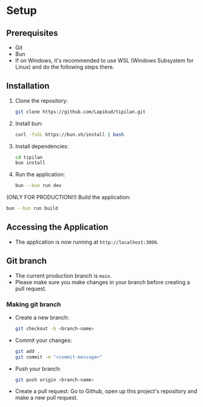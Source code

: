 # Setup

## Prerequisites
- Git
- Bun
- If on Windows, it's recommended to use WSL (Windows Subsystem for Linux) and do the following steps there.

## Installation

1. Clone the repository:
   ```bash
   git clone https://github.com/Lapikud/tipilan.git
   ```
2. Install bun:
   ```bash
   curl -fsSL https://bun.sh/install | bash
   ```
3. Install dependencies:
   ```bash
   cd tipilan
   bun install
   ```
4. Run the application:
   ```bash
   bun --bun run dev
   ```

(ONLY FOR PRODUCTION!!) Build the application:
   ```bash
   bun --bun run build
   ```
## Accessing the Application
- The application is now running at `http://localhost:3000`.

## Git branch
- The current production branch is `main`.
- Please make sure you make changes in your branch before creating a pull request.
### Making git branch
- Create a new branch:
   ```bash
   git checkout -b <branch-name>
   ```
- Commit your changes:
   ```bash
   git add .
   git commit -m "<commit-message>"
   ```
- Push your branch:
   ```bash
   git push origin <branch-name>
   ```
- Create a pull request:
   Go to Github,
    open up this project's repository and make a new pull request.
   ```
